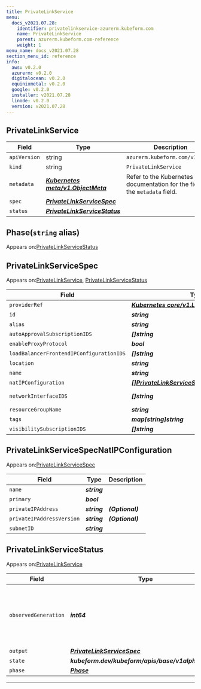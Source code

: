 ```yaml
---
title: PrivateLinkService
menu:
  docs_v2021.07.28:
    identifier: privatelinkservice-azurerm.kubeform.com
    name: PrivateLinkService
    parent: azurerm.kubeform.com-reference
    weight: 1
menu_name: docs_v2021.07.28
section_menu_id: reference
info:
  aws: v0.2.0
  azurerm: v0.2.0
  digitalocean: v0.2.0
  equinixmetal: v0.2.0
  google: v0.2.0
  installer: v2021.07.28
  linode: v0.2.0
  version: v2021.07.28
---
```


## PrivateLinkService
| Field | Type | Description |
| ------ | ----- | ----------- |
| `apiVersion` | string | `azurerm.kubeform.com/v1alpha1` |
|    `kind` | string | `PrivateLinkService` |
| `metadata` | ***[Kubernetes meta/v1.ObjectMeta](https://v1-18.docs.kubernetes.io/docs/reference/generated/kubernetes-api/v1.18/#objectmeta-v1-meta)***|Refer to the Kubernetes API documentation for the fields of the `metadata` field.|
| `spec` | ***[PrivateLinkServiceSpec](#privatelinkservicespec)***||
| `status` | ***[PrivateLinkServiceStatus](#privatelinkservicestatus)***||
## Phase(`string` alias)

Appears on:[PrivateLinkServiceStatus](#privatelinkservicestatus)

## PrivateLinkServiceSpec

Appears on:[PrivateLinkService](#privatelinkservice), [PrivateLinkServiceStatus](#privatelinkservicestatus)

| Field | Type | Description |
| ------ | ----- | ----------- |
| `providerRef` | ***[Kubernetes core/v1.LocalObjectReference](https://v1-18.docs.kubernetes.io/docs/reference/generated/kubernetes-api/v1.18/#localobjectreference-v1-core)***||
| `id` | ***string***||
| `alias` | ***string***| ***(Optional)*** |
| `autoApprovalSubscriptionIDS` | ***[]string***| ***(Optional)*** |
| `enableProxyProtocol` | ***bool***| ***(Optional)*** |
| `loadBalancerFrontendIPConfigurationIDS` | ***[]string***||
| `location` | ***string***||
| `name` | ***string***||
| `natIPConfiguration` | ***[[]PrivateLinkServiceSpecNatIPConfiguration](#privatelinkservicespecnatipconfiguration)***||
| `networkInterfaceIDS` | ***[]string***| ***(Optional)*** Deprecated|
| `resourceGroupName` | ***string***||
| `tags` | ***map[string]string***| ***(Optional)*** |
| `visibilitySubscriptionIDS` | ***[]string***| ***(Optional)*** |
## PrivateLinkServiceSpecNatIPConfiguration

Appears on:[PrivateLinkServiceSpec](#privatelinkservicespec)

| Field | Type | Description |
| ------ | ----- | ----------- |
| `name` | ***string***||
| `primary` | ***bool***||
| `privateIPAddress` | ***string***| ***(Optional)*** |
| `privateIPAddressVersion` | ***string***| ***(Optional)*** |
| `subnetID` | ***string***||
## PrivateLinkServiceStatus

Appears on:[PrivateLinkService](#privatelinkservice)

| Field | Type | Description |
| ------ | ----- | ----------- |
| `observedGeneration` | ***int64***| ***(Optional)*** Resource generation, which is updated on mutation by the API Server.|
| `output` | ***[PrivateLinkServiceSpec](#privatelinkservicespec)***| ***(Optional)*** |
| `state` | ***kubeform.dev/kubeform/apis/base/v1alpha1.State***| ***(Optional)*** |
| `phase` | ***[Phase](#phase)***| ***(Optional)*** |
---
